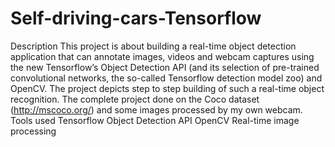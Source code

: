 # Self-driving-cars-Tensorflow
Description This project is about building a real-time object detection application that can annotate images, videos and webcam captures using the new Tensorflow’s Object Detection API (and its selection of pre-trained convolutional networks, the so-called Tensorflow detection model zoo) and OpenCV. The project depicts step to step building of such a real-time object recognition. The complete project done on the Coco dataset (http://mscoco.org/) and some images processed by my own webcam.  Tools used Tensorflow Object Detection API OpenCV Real-time image processing

